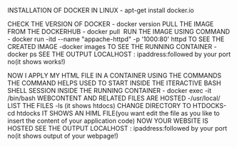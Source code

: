 INSTALLATION OF DOCKER IN LINUX - apt-get install docker.io

CHECK THE VERSION OF DOCKER - docker version
PULL THE IMAGE FROM THE DOCKERHUB - docker pull <image name>
RUN THE IMAGE USING COMMAND - docker run -itd --name "appache-httpd" -p '1000:80' httpd
TO SEE THE CREATED IMAGE -docker images
TO SEE THE RUNNING CONTAINER -docker ps
SEE THE OUTPUT LOCALHOST : ipaddress:followed by your port no(it shows works!)


NOW I APPLY MY HTML FILE IN A CONTAINER USING THE COMMANDS
THE COMMAND HELPS USED TO START INSIDE THE ITERACTIVE BASH SHELL SESSION INSIDE THE RUNNING CONTAINER - docker exec -it <container name> /bin/bash
WEBCONTENT AND RELATED FILES ARE HOSTED -/usr/local/<container name>
LIST THE FILES -ls (it shows htdocs)
CHANGE DIRECTORY TO HTDOCKS-cd htdocks
IT SHOWS AN HIML FILE(you want edit the file as you like to insert the content of your application code)
NOW YOUR  WEBSITE IS HOSTED 
SEE THE OUTPUT LOCALHOST : ipaddress:followed by your port no(it shows output of your webpage!)
